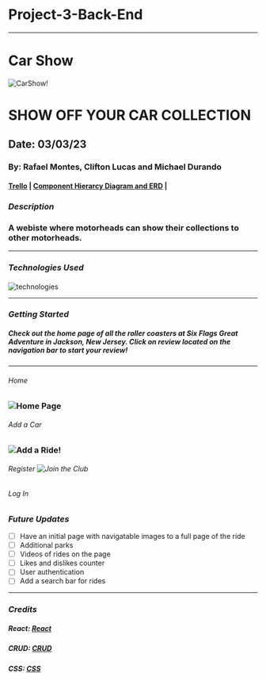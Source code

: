 # Project-3-Back-End
----------------------------------------------------------------------
# Car Show

####

![CarShow!](https://www.legendaryautointeriors.com/wp-content/uploads/2019/07/LEGE-car-show-1.jpg)

# SHOW OFF YOUR CAR COLLECTION

## Date: 03/03/23

### By: Rafael Montes, Clifton Lucas and Michael Durando

#### [Trello](https://trello.com/b/iORWTd8g/six-flags-review) | [Component Hierarcy Diagram and ERD](https://lucid.app/lucidchart/e789625d-777c-4d90-9ac2-80ffac9c213c/edit?invitationId=inv_c83c37fc-a5f5-4493-a00d-a8cd281552c2&referringApp=slack&page=0_0#) |

### **_Description_**

### A webiste where motorheads can show their collections to other motorheads.

---

### **_Technologies Used_**

####

![technologies](https://camo.githubusercontent.com/c7cd26def93db19affeb8c6af3009fd15720ce38f6259e730699a305c676a820/68747470733a2f2f7777772e66726565636f646563616d702e6f72672f6e6577732f636f6e74656e742f696d616765732f73697a652f77323030302f323032302f30332f5045524e2e706e67)

---

### **_Getting Started_**

##### Check out the home page of all the roller coasters at Six Flags Great Adventure in Jackson, New Jersey. Click on review located on the navigation bar to start your review!

---
###### Home
### ![Home Page]()

###### Add a Car
### ![Add a Ride!]()

###### Register ![Join the Club]()

###### Log In

### **_Future Updates_**

- [ ] Have an initial page with navigatable images to a full page of the ride
- [ ] Additional parks
- [ ] Videos of rides on the page
- [ ] Likes and dislikes counter
- [ ] User authentication
- [ ] Add a search bar for rides

---

### **_Credits_**

##### React: [React](https://developer.mozilla.org/en-US/docs/Learn/Tools_and_testing/Client-side_JavaScript_frameworks/React_interactivity_filtering_conditional_rendering)

##### CRUD: [CRUD](https://geeksforgeeks.com/)

##### CSS: [CSS](https://weekendprojects.dev/posts/which-responsive-media-query-breakpoints-should-you-use/)
